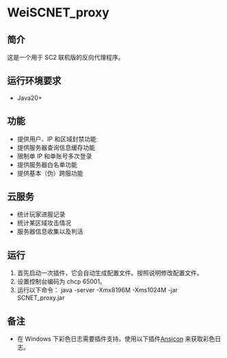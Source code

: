 # WeiSCNET_proxy

## 简介

这是一个用于 SC2 联机版的反向代理程序。

## 运行环境要求

* Java20+

## 功能

* 提供用户、IP 和区域封禁功能
* 提供服务器查询信息缓存功能
* 限制单 IP 和单账号多次登录
* 提供服务器白名单功能
* 提供基本（伪）跨服功能

## 云服务

* 统计玩家进服记录
* 统计某区域攻击情况
* 服务器信息收集以及判活

## 运行

1. 首先启动一次插件，它会自动生成配置文件。按照说明修改配置文件。
2. 设置控制台编码为 chcp 65001。
3. 运行以下命令： java -server -Xmx8196M -Xms1024M -jar SCNET_proxy.jar

## 备注

* 在 Windows 下彩色日志需要插件支持。使用以下插件[Ansicon](https://github.com/adoxa/ansicon/) 来获取彩色日志。